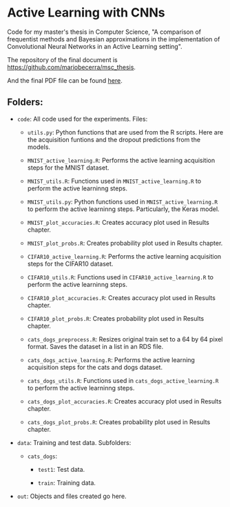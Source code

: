 # Active Learning with CNNs

Code for my master's thesis in Computer Science, "A comparison of frequentist methods and Bayesian approximations in the implementation of Convolutional Neural Networks in an Active Learning setting".

The repository of the final document is https://github.com/mariobecerra/msc_thesis.

And the final PDF file can be found [here](https://mariobecerra.github.io/files/school_projects/msc_thesis_2019-05-11_git.pdf).

## Folders:

- `code`: All code used for the experiments. Files:

  - `utils.py`: Python functions that are used from the R scripts. Here are the acquisition funtions and the dropout predictions from the models.

  - `MNIST_active_learning.R`: Performs the active learning acquisition steps for the MNIST dataset.
  
  - `MNIST_utils.R`: Functions used in `MNIST_active_learning.R` to perform the active learninng steps.
  
  - `MNIST_utils.py`: Python functions used in `MNIST_active_learning.R` to perform the active learninng steps. Particularly, the Keras model.
  
  - `MNIST_plot_accuracies.R`: Creates accuracy plot used in Results chapter.
  
  - `MNIST_plot_probs.R`: Creates probability plot used in Results chapter.
  
  - `CIFAR10_active_learning.R`: Performs the active learning acquisition steps for the CIFAR10 dataset.
  
  - `CIFAR10_utils.R`: Functions used in `CIFAR10_active_learning.R` to perform the active learninng steps.
  
  - `CIFAR10_plot_accuracies.R`: Creates accuracy plot used in Results chapter.
  
  - `CIFAR10_plot_probs.R`: Creates probability plot used in Results chapter.
  
  - `cats_dogs_preprocess.R`: Resizes original train set to a 64 by 64 pixel format. Saves the dataset in a list in an RDS file.
  
  - `cats_dogs_active_learning.R`: Performs the active learning acquisition steps for the cats and dogs dataset.
  
  - `cats_dogs_utils.R`: Functions used in `cats_dogs_active_learning.R` to perform the active learninng steps.

  - `cats_dogs_plot_accuracies.R`: Creates accuracy plot used in Results chapter.
  
  - `cats_dogs_plot_probs.R`: Creates probability plot used in Results chapter.


- `data`: Training and test data. Subfolders:
  
  - `cats_dogs`: 
    
    - `test1`: Test data.
    
    - `train`: Training data.

- `out`: Objects and files created go here.



